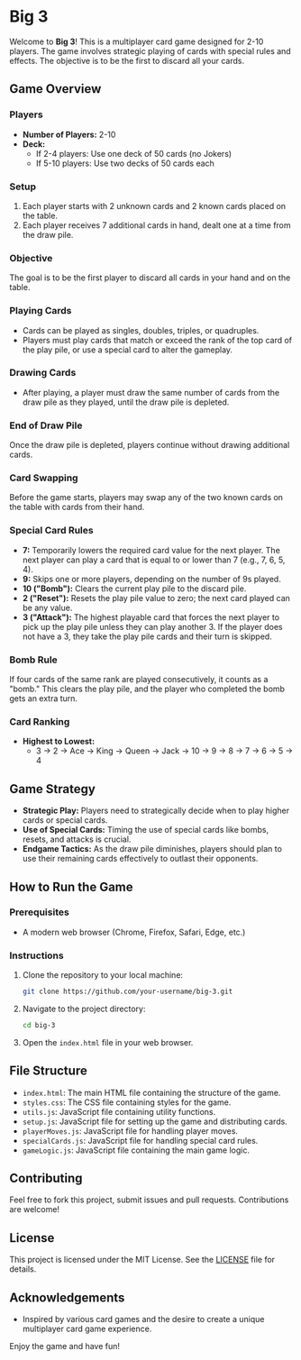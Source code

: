 # Big 3

Welcome to **Big 3**! This is a multiplayer card game designed for 2-10 players. The game involves strategic playing of cards with special rules and effects. The objective is to be the first to discard all your cards.

## Game Overview

### Players

- **Number of Players:** 2-10
- **Deck:** 
  - If 2-4 players: Use one deck of 50 cards (no Jokers)
  - If 5-10 players: Use two decks of 50 cards each

### Setup

1. Each player starts with 2 unknown cards and 2 known cards placed on the table.
2. Each player receives 7 additional cards in hand, dealt one at a time from the draw pile.

### Objective

The goal is to be the first player to discard all cards in your hand and on the table.

### Playing Cards

- Cards can be played as singles, doubles, triples, or quadruples.
- Players must play cards that match or exceed the rank of the top card of the play pile, or use a special card to alter the gameplay.

### Drawing Cards

- After playing, a player must draw the same number of cards from the draw pile as they played, until the draw pile is depleted.

### End of Draw Pile

Once the draw pile is depleted, players continue without drawing additional cards.

### Card Swapping

Before the game starts, players may swap any of the two known cards on the table with cards from their hand.

### Special Card Rules

- **7:** Temporarily lowers the required card value for the next player. The next player can play a card that is equal to or lower than 7 (e.g., 7, 6, 5, 4).
- **9:** Skips one or more players, depending on the number of 9s played.
- **10 ("Bomb"):** Clears the current play pile to the discard pile.
- **2 ("Reset"):** Resets the play pile value to zero; the next card played can be any value.
- **3 ("Attack"):** The highest playable card that forces the next player to pick up the play pile unless they can play another 3. If the player does not have a 3, they take the play pile cards and their turn is skipped.

### Bomb Rule

If four cards of the same rank are played consecutively, it counts as a "bomb." This clears the play pile, and the player who completed the bomb gets an extra turn.

### Card Ranking

- **Highest to Lowest:**
  - 3 -> 2 -> Ace -> King -> Queen -> Jack -> 10 -> 9 -> 8 -> 7 -> 6 -> 5 -> 4

## Game Strategy

- **Strategic Play:** Players need to strategically decide when to play higher cards or special cards.
- **Use of Special Cards:** Timing the use of special cards like bombs, resets, and attacks is crucial.
- **Endgame Tactics:** As the draw pile diminishes, players should plan to use their remaining cards effectively to outlast their opponents.

## How to Run the Game

### Prerequisites

- A modern web browser (Chrome, Firefox, Safari, Edge, etc.)

### Instructions

1. Clone the repository to your local machine:

    ```bash
    git clone https://github.com/your-username/big-3.git
    ```

2. Navigate to the project directory:

    ```bash
    cd big-3
    ```

3. Open the `index.html` file in your web browser.

## File Structure

- `index.html`: The main HTML file containing the structure of the game.
- `styles.css`: The CSS file containing styles for the game.
- `utils.js`: JavaScript file containing utility functions.
- `setup.js`: JavaScript file for setting up the game and distributing cards.
- `playerMoves.js`: JavaScript file for handling player moves.
- `specialCards.js`: JavaScript file for handling special card rules.
- `gameLogic.js`: JavaScript file containing the main game logic.

## Contributing

Feel free to fork this project, submit issues and pull requests. Contributions are welcome!

## License

This project is licensed under the MIT License. See the [LICENSE](LICENSE) file for details.

## Acknowledgements

- Inspired by various card games and the desire to create a unique multiplayer card game experience.

Enjoy the game and have fun!